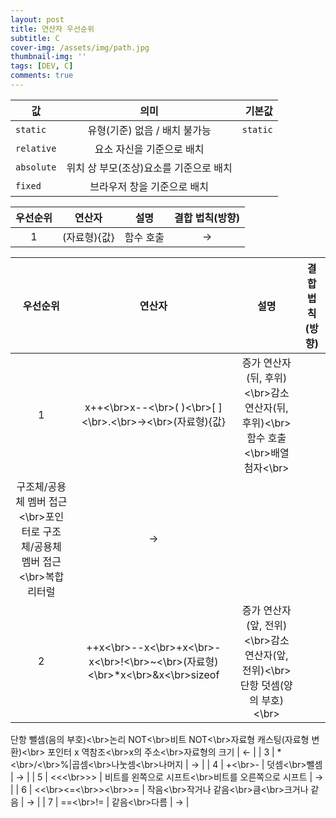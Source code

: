 ```yaml
---
layout: post
title: 연산자 우선순위
subtitle: C
cover-img: /assets/img/path.jpg
thumbnail-img: ''
tags: [DEV, C]
comments: true
---
```


| 값 | 의미 | 기본값 |
|---|:---:|---:|
| `static` | 유형(기준) 없음 / 배치 불가능 | `static` |
| `relative` | 요소 자신을 기준으로 배치 |  |
| `absolute` | 위치 상 부모(조상)요소를 기준으로 배치 |  |
| `fixed` | 브라우저 창을 기준으로 배치 |  |


| 우선순위 | 연산자 | 설명 | 결합 법칙(방향) |
|:---:|:---:|:---:|:---:|
| 1 | (자료형){값} | 함수 호출 | → |



| 우선순위 | 연산자 | 설명 | 결합 법칙(방향) |
|:---:|:---:|:---:|:---:|
| 1 | x++<\br>x--<\br>( )<\br>[ ]<\br>.<\br>-><\br>(자료형){값} | 증가 연산자(뒤, 후위)<\br>감소 연산자(뒤, 후위)<\br>함수 호출<\br>배열 첨자<\br>
구조체/공용체 멤버 접근<\br>포인터로 구조체/공용체 멤버 접근<\br>복합 리터럴 | → |
| 2 | ++x<\br>--x<\br>+x<\br>-x<\br>!<\br>~<\br>(자료형)<\br>*x<\br>&x<\br>sizeof | 증가 연산자(앞, 전위)<\br>감소 연산자(앞, 전위)<\br>단항 덧셈(양의 부호)<\br>
단항 뺄셈(음의 부호)<\br>논리 NOT<\br>비트 NOT<\br>자료형 캐스팅(자료형 변환)<\br>
포인터 x 역참조<\br>x의 주소<\br>자료형의 크기 | ← |
| 3 | *<\br>/<\br>%|곱셈<\br>나눗셈<\br>나머지 | → |
| 4 | +<\br>- | 덧셈<\br>뺄셈 | → |
| 5 | <<<\br>>> | 비트를 왼쪽으로 시프트<\br>비트를 오른쪽으로 시프트 | → |
| 6 | <<\br><=<\br>><\br>>= | 작음<\br>작거나 같음<\br>큼<\br>크거나 같음 | → |
| 7 | ==<\br>!= | 같음<\br>다름 | → |
